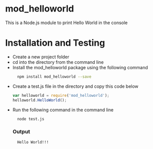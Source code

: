 # mod_helloworld
This is a Node.js module to print Hello World in the console

# Installation and Testing
* Create a new project folder
* cd into the directory from the command line
* Install the mod_helloworld package using the following command 
  ```sh
    npm install mod_helloworld --save
  ```
* Create a test.js file in the directory and copy this code below 
  ```javascript
  var helloworld = require('mod_helloworld');
  helloworld.HelloWorld();
  ```
* Run the following command in the command line
  ```sh
    node test.js
  ```
  ### Output
  ```sh
    Hello World!!!
  ```

